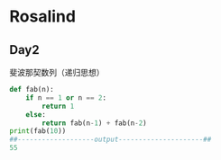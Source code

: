 # Rosalind

## Day2

斐波那契数列（递归思想）

```python
def fab(n):
    if n == 1 or n == 2:
        return 1
    else:
        return fab(n-1) + fab(n-2)
print(fab(10))
##-------------------output---------------------##
55
```

